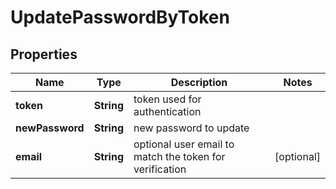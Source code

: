 

# UpdatePasswordByToken


## Properties

| Name | Type | Description | Notes |
|------------ | ------------- | ------------- | -------------|
|**token** | **String** | token used for authentication |  |
|**newPassword** | **String** | new password to update |  |
|**email** | **String** | optional user email to match the token for verification |  [optional] |



